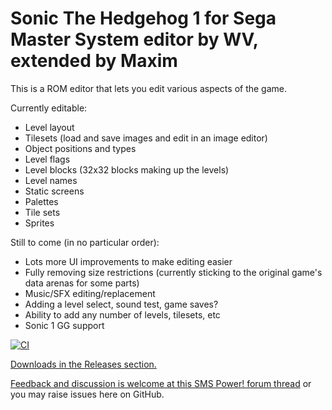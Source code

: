 # Sonic The Hedgehog 1 for Sega Master System editor by WV, extended by Maxim

This is a ROM editor that lets you edit various aspects of the game.

Currently editable:

- Level layout
- Tilesets (load and save images and edit in an image editor)
- Object positions and types
- Level flags
- Level blocks (32x32 blocks making up the levels)
- Level names
- Static screens
- Palettes
- Tile sets
- Sprites

Still to come (in no particular order):

- Lots more UI improvements to make editing easier
- Fully removing size restrictions (currently sticking to the original game's data arenas for some parts)
- Music/SFX editing/replacement
- Adding a level select, sound test, game saves?
- Ability to add any number of levels, tilesets, etc
- Sonic 1 GG support

[![CI](https://github.com/maxim-zhao/STH1EDWV/actions/workflows/build.yml/badge.svg)](https://github.com/maxim-zhao/STH1EDWV/actions/workflows/build.yml)

[Downloads in the Releases section.](https://github.com/maxim-zhao/STH1EDWV/releases/latest)

[Feedback and discussion is welcome at this SMS Power! forum thread](https://www.smspower.org/forums/18729-STH1EDWVSonicTheHedgehogEditor) or you may raise issues here on GitHub.